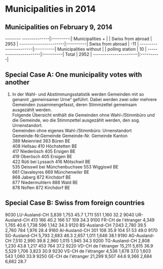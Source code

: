 # Municipalities in 2014

## Municipalities on February 9, 2014
 
-------- --------------|:---------:| 
Municipalities +       |           |
Swiss from abroad  	   |      2953 | 
-----------------------|:----------|
Swiss from abroad      |       -11 |
-----------------------|:----------|
Municipalities without |           |
polling station        |        10 |
-----------------------|:----------|
Total 				   |      2952 |
-----------------------|:----------|


## Special Case A: One municipality votes with another

1) In der Wahl- und Abstimmungsstatistik werden Gemeinden mit so genannt „gemeinsamer Urne“ geführt. Dabei werden zwei oder mehrere Gemeinden zusammengefasst, deren Stimmzettel gemeinsam ausgezählt werden. 						
Folgende Übersicht enthält die Gemeinden ohne Wahl-/Stimmbüro und die Gemeinde, wo die Stimmzettel ausgezählt werden, den sog. Urnenstandort.						
Gemeinden ohne eigenes Wahl-/Stimmbüro:				 Urnenstandort  		
Gemeinde-Nr.Gemeinde				Gemeinde-Nr. Gemeinde  	 Kanton  
389	Meienried						383  	 Büren  	 		BE  
408	Hellsau							410  	 Höchstetten  	 	BE  
417	Niederösch						405  	 Ersigen  	 		BE  
419	Oberösch						405  	 Ersigen  	 	 	BE  
422	Rüti bei Lyssach				416  	 Mötschwil  	 	BE  
535	Deisswil bei Münchenbuchsee		553  	 Wiggiswil  	 	BE  
661	Clavaleyres						669  	 Münchenwiler  	 	BE  
868	Jaberg							872  	 Kirchdorf  	 	BE  
877	Niedermuhlern					888  	 Wald  	 			BE  
878	Noflen							872  	 Kirchdorf  	 	BE  


## Special Case B: Swiss from foreign countries
9030	LU-Ausland-CH	3,839	1,753	45.7	1,711	551	1,160	32.2
9040	UR-Ausland-CH	413	166	40.2	166	57	109	34.3
9100	FR-CH de l'étranger	4,349	1,765	40.6	1,738	596	1,142	34.3
9120	BS-Ausland-CH	7,043	2,780	39.5	2,760	784	1,976	28.4
9160	AI-Ausland-CH	301	108	35.9	104	51	53	49.0
9170	SG-Ausland-CH	5,793	2,683	46.3	2,657	1,011	1,646	38.1
9190	AG-Ausland-CH	7,510	2,990	39.8	2,960	1,015	1,945	34.3
9200	TG-Ausland-CH	2,808	1,230	43.8	1,217	453	764	37.2
9220	VD-CH de l'étranger	15,211	5,615	36.9	5,529	1,706	3,823	30.9
9230	VS-CH de l'étranger	4,536	1,678	37.0	1,603	543	1,060	33.9
9250	GE-CH de l'étranger	21,299	9,507	44.6	9,366	2,684	6,682	28.7
